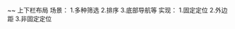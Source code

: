 ~~ 上下栏布局
    场景：
        1.多种筛选
        2.排序
        3.底部导航等
    实现：
        1.固定定位
        2.外边距
        3.非固定定位